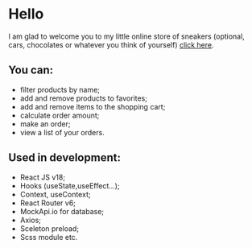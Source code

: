 # Hello

I am glad to welcome you to my little online store of sneakers (optional, cars, chocolates or whatever you think of yourself)
[click here](https://medyanenko.github.io/sneaker-shop/).

## You can:
- filter products by name;
- add and remove products to favorites;
- add and remove items to the shopping cart;
- calculate order amount;
- make an order;
- view a list of your orders.

## Used in development:
- React JS v18;
- Hooks (useState,useEffect...);
- Context, useContext;
- React Router v6;
- MockApi.io for database;
- Axios;
- Sceleton preload;
- Scss module etc.
